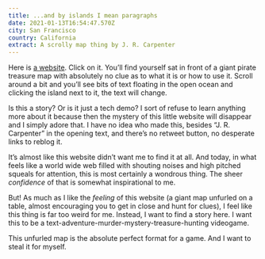 ```yaml
---
title: ...and by islands I mean paragraphs
date: 2021-01-13T16:54:47.570Z
city: San Francisco
country: California
extract: A scrolly map thing by J. R. Carpenter
---
```

Here is [a website](http://luckysoap.com/andbyislands/). Click on it. You’ll find yourself sat in front of a giant pirate treasure map with absolutely no clue as to what it is or how to use it. Scroll around a bit and you’ll see bits of text floating in the open ocean and clicking the island next to it, the text will change. 

Is this a story? Or is it just a tech demo? I sort of refuse to learn anything more about it because then the mystery of this little website will disappear and I simply adore that. I have no idea who made this, besides “J. R. Carpenter” in the opening text, and there’s no retweet button, no desperate links to reblog it.

It’s almost like this website didn’t want me to find it at all. And today, in what feels like a world wide web filled with shouting noises and high pitched squeals for attention, this is most certainly a wondrous thing. The sheer _confidence_ of that is somewhat inspirational to me.

But! As much as I like the _feeling_ of this website (a giant map unfurled on a table, almost encouraging you to get in close and hunt for clues), I feel like this thing is far too weird for me. Instead, I want to find a story here. I want this to be a text-adventure-murder-mystery-treasure-hunting videogame. 

This unfurled map is the absolute perfect format for a game. And I want to steal it for myself.